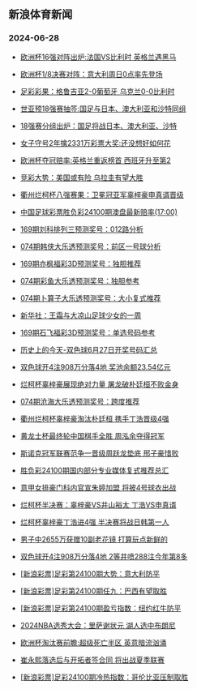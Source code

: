 ## 新浪体育新闻 
### 2024-06-28

+ [欧洲杯16强对阵出炉:法国VS比利时 英格兰遇黑马](https://sports.sina.com.cn/g/pl/2024-06-27/doc-incacquq0023593.shtml)

+ [欧洲杯1/8决赛对阵：意大利周日0点率先登场](https://sports.sina.com.cn/l/2024-06-27/doc-incacqur5531236.shtml)

+ [足彩彩果：格鲁吉亚2-0葡萄牙 乌克兰0-0比利时](https://sports.sina.com.cn/l/2024-06-27/doc-incacqur5527201.shtml)

+ [世亚预18强赛抽签:国足与日本、澳大利亚和沙特同组](https://sports.sina.com.cn/l/2024-06-27/doc-incaefsm9377895.shtml)

+ [18强赛分组出炉：国足将战日本、澳大利亚、沙特](https://sports.sina.com.cn/china/2024-06-27/doc-incaefsi5396443.shtml)

+ [女子守号2年擒2331万彩票大奖:还没想好如何花](https://sports.sina.com.cn/l/2024-06-27/doc-incacquq0038754.shtml)

+ [欧洲杯夺冠赔率:英格兰重返榜首 西班牙升至第2](https://sports.sina.com.cn/l/2024-06-27/doc-incacvam9992851.shtml)

+ [竞彩大势：美国或有险 乌拉圭有望大胜](https://sports.sina.com.cn/l/2024-06-27/doc-incacqur5537838.shtml)

+ [衢州烂柯杯八强赛果：卫冕冠亚军辜梓豪申真谞晋级](https://sports.sina.com.cn/go/2024-06-27/doc-incaemyi9268449.shtml)

+ [中国足球彩票胜负彩24100期澳盘最新赔率(17:00)](https://sports.sina.com.cn/l/2024-06-27/doc-incacquq0053285.shtml)

+ [169期刘科排列三预测奖号：012路分析](https://sports.sina.com.cn/l/2024-06-27/doc-incaefsi5381818.shtml)

+ [074期韩侠大乐透预测奖号：前区一号球分析](https://sports.sina.com.cn/l/2024-06-27/doc-incaemyn6913328.shtml)

+ [169期亦枫福彩3D预测奖号：独胆推荐](https://sports.sina.com.cn/l/2024-06-27/doc-incaefse9040314.shtml)

+ [074期彩鱼大乐透预测奖号：独胆参考](https://sports.sina.com.cn/l/2024-06-27/doc-incaemym6051732.shtml)

+ [074期卜算子大乐透预测奖号：大小复式推荐](https://sports.sina.com.cn/l/2024-06-27/doc-incaemyf5299796.shtml)

+ [新华社：王霜与大凉山足球少女的一周](https://sports.sina.com.cn/china/2024-06-27/doc-incaefsf9858139.shtml)

+ [169期石飞福彩3D预测奖号：单选号码参考](https://sports.sina.com.cn/l/2024-06-27/doc-incaefse9040421.shtml)

+ [历史上的今天-双色球6月27日开奖号码汇总](https://sports.sina.com.cn/l/2024-06-26/doc-inazzwmk0741865.shtml)

+ [双色球开4注908万分落4地 奖池余额23.54亿元](https://sports.sina.com.cn/l/2024-06-27/doc-incaewpz5140863.shtml)

+ [烂柯杯辜梓豪展现绝对力量 屠龙破朴廷桓不败金身](https://sports.sina.com.cn/go/2024-06-27/doc-incaeshk6826403.shtml)

+ [074期沧海大乐透预测奖号：跨度推荐](https://sports.sina.com.cn/l/2024-06-27/doc-incaemyi9274331.shtml)

+ [衢州烂柯杯辜梓豪淘汰朴廷桓 携手丁浩晋级4强](https://sports.sina.com.cn/go/2024-06-27/doc-incaemyn6936882.shtml)

+ [黄龙士杯最终轮中国棋手全胜 周泓余夺得冠军](https://sports.sina.com.cn/go/2024-06-27/doc-incaeshc5240838.shtml)

+ [斯诺克冠军联赛范争一晋级周跃龙垫底 邢子豪惜败](https://sports.sina.com.cn/others/snooker/2024-06-27/doc-incacqur5523776.shtml)

+ [胜负彩24100期国内部分专业媒体复式推荐总汇](https://sports.sina.com.cn/l/2024-06-27/doc-incacquq0079261.shtml)

+ [意甲女排豪门科内官宣朱婷加盟 将披4号球衣出战](https://sports.sina.com.cn/others/volleyball/2024-06-27/doc-incaeshc5217826.shtml)

+ [烂柯杯半决赛：辜梓豪VS井山裕太 丁浩VS申真谞](https://sports.sina.com.cn/go/2024-06-27/doc-incaewqh6737112.shtml)

+ [烂柯杯辜梓豪丁浩进4强 半决赛将战日韩第一人](https://sports.sina.com.cn/go/2024-06-27/doc-incaemyn6938402.shtml)

+ [男子中2655万获赠10副老花镜 打算玩点新鲜的](https://sports.sina.com.cn/l/2024-06-28/doc-incafttr4757934.shtml)

+ [双色球开4注908万分落4地 2等井喷288注今年第8多](https://sports.sina.com.cn/l/2024-06-27/doc-incaewpz5140863.shtml)

+ [[新浪彩票]足彩第24100期大势：意大利防平](https://sports.sina.com.cn/l/2024-06-28/doc-incafttw6373215.shtml)

+ [[新浪彩票]足彩第24100期任九：巴西有望取胜](https://sports.sina.com.cn/l/2024-06-28/doc-incafttr4762287.shtml)

+ [[新浪彩票]足彩第24100期盈亏指数：纽约红牛防平](https://sports.sina.com.cn/l/2024-06-28/doc-incafttw6375413.shtml)

+ [2024NBA选秀大会：里萨谢状元 湖人选中布朗尼](https://sports.sina.com.cn/basketball/nba/2024-06-28/doc-incaheim4611646.shtml)

+ [欧洲杯淘汰赛前瞻:超级死亡半区 英意暗流汹涌](https://sports.sina.com.cn/l/2024-06-28/doc-incaheis6238509.shtml)

+ [崔永熙落选后与开拓者签合同 将出战夏季联赛](https://sports.sina.com.cn/basketball/nba/2024-06-28/doc-incaheim4620778.shtml)

+ [[新浪彩票]足彩24100期冷热指数：哥伦比亚压制取胜](https://sports.sina.com.cn/l/2024-06-28/doc-incafxzu6314716.shtml)

